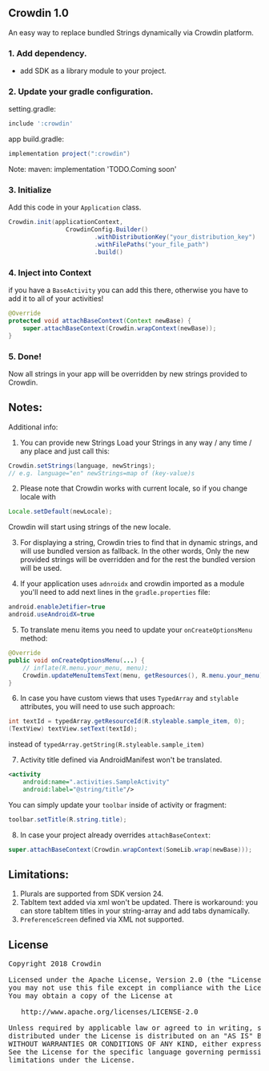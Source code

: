 ## Crowdin 1.0
An easy way to replace bundled Strings dynamically via Crowdin platform.

### 1. Add dependency.

- add SDK as a library module to your project.

### 2. Update your gradle configuration.

setting.gradle:
```groovy
include ':crowdin'
```

app build.gradle:
```groovy
implementation project(":crowdin")
```
Note:
maven: implementation 'TODO.Coming soon'

### 3. Initialize

Add this code in your ``Application`` class.

```java
Crowdin.init(applicationContext,
                CrowdinConfig.Builder()
                        .withDistributionKey("your_distribution_key")
                        .withFilePaths("your_file_path")
                        .build()
```

### 4. Inject into Context

if you have a `BaseActivity` you can add this there, otherwise you have to add it to all of your activities!
```java
@Override
protected void attachBaseContext(Context newBase) {
    super.attachBaseContext(Crowdin.wrapContext(newBase));
}
```

### 5. Done!

Now all strings in your app will be overridden by new strings provided to Crowdin.

## Notes:

Additional info:
1. You can provide new Strings
Load your Strings in any way / any time / any place and just call this:
```java
Crowdin.setStrings(language, newStrings);
// e.g. language="en" newStrings=map of (key-value)s
```

2. Please note that Crowdin works with current locale, so if you change locale with
```java
Locale.setDefault(newLocale);
```
Crowdin will start using strings of the new locale.

3. For displaying a string, Crowdin tries to find that in dynamic strings, and will use bundled version as fallback. In the other words, Only the new provided strings will be overridden and for the rest the bundled version will be used.

4. If your application uses `adnroidx` and crowdin imported as a module you'll need to add next lines in the `gradle.properties` file:
```java
android.enableJetifier=true
android.useAndroidX=true
```

5. To translate menu items you need to update your `onCreateOptionsMenu` method:
```java
@Override
public void onCreateOptionsMenu(...) {
    // inflate(R.menu.your_menu, menu);
    Crowdin.updateMenuItemsText(menu, getResources(), R.menu.your_menu);
}
```

6. In case you have custom views that uses `TypedArray` and `stylable` attributes, you will need to use such approach: 
```java
int textId = typedArray.getResourceId(R.styleable.sample_item, 0);
(TextView) textView.setText(textId);
```
instead of `typedArray.getString(R.styleable.sample_item)`

7. Activity title defined via AndroidManifest won't be translated.
```xml
<activity
    android:name=".activities.SampleActivity"
    android:label="@string/title"/>
```
You can simply update your `toolbar` inside of activity or fragment: 
```java
toolbar.setTitle(R.string.title);
```

8. In case your project already overrides `attachBaseContext`:
```java
super.attachBaseContext(Crowdin.wrapContext(SomeLib.wrap(newBase)));
```
 
    
## Limitations:
1. Plurals are supported from SDK version 24.
2. TabItem text added via xml won't be updated. There is workaround: you can store tabItem titles in your string-array and add tabs dynamically.
3. `PreferenceScreen` defined via XML not supported.


## License
<pre>
Copyright 2018 Crowdin

Licensed under the Apache License, Version 2.0 (the "License");
you may not use this file except in compliance with the License.
You may obtain a copy of the License at

   http://www.apache.org/licenses/LICENSE-2.0

Unless required by applicable law or agreed to in writing, software
distributed under the License is distributed on an "AS IS" BASIS,
WITHOUT WARRANTIES OR CONDITIONS OF ANY KIND, either express or implied.
See the License for the specific language governing permissions and
limitations under the License.
</pre>
